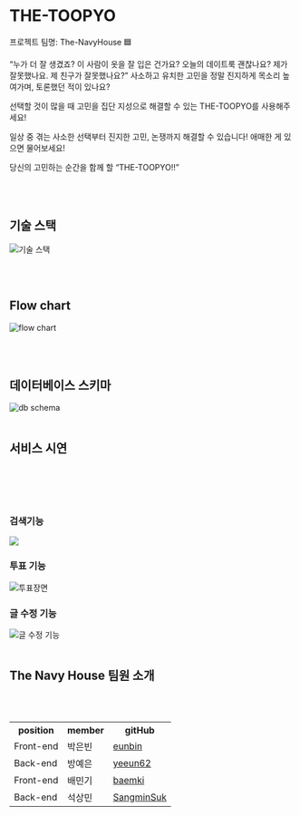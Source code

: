 # <h1>THE-TOOPYO</h1>

프로젝트 팀명: The-NavyHouse 🟦
<br>


“누가 더 잘 생겼죠? 이 사람이 옷을 잘 입은 건가요? 오늘의 데이트룩 괜찮나요? 제가 잘못했나요. 제 친구가 잘못했나요?” 사소하고 유치한 고민을 정말 진지하게 목소리 높여가며, 토론했던 적이 있나요?

선택할 것이 많을 때 고민을 집단 지성으로 해결할 수 있는 THE-TOOPYO를 사용해주세요!

일상 중 겪는 사소한 선택부터 진지한 고민, 논쟁까지 해결할 수 있습니다! 애매한 게 있으면 물어보세요!

당신의 고민하는 순간을 함께 할 “THE-TOOPYO!!”


<br><br>


<h2>기술 스택</h2>

<img src="https://cdn.discordapp.com/attachments/881710985335934979/883764431123787786/theToopyo-stack-architecture.png" alt="기술 스택">

<br><br>

<h2>Flow chart</h2>
<img src="https://camo.githubusercontent.com/ca6f6e6ce8d459547d9abe3d967938448a42cf078948e8c7bdc42f64d51c6716/68747470733a2f2f63646e2e646973636f72646170702e636f6d2f6174746163686d656e74732f3834393134333630373732313139373630382f3837393633303834303535353030333936352f312e6a7067" alt="flow chart">

<br><br>
<h2>데이터베이스 스키마</h2>
<img src="https://camo.githubusercontent.com/a0aeb2dff4fea635bc8b77e65e017db1ca46dba429e9e5ab172c87ff5e0d0527/68747470733a2f2f63646e2e646973636f72646170702e636f6d2f6174746163686d656e74732f3837373137313333363530383733393634362f3838303636353030353232343236333732302f756e6b6e6f776e2e706e67" alt="db schema">
<br><br>

<h2>서비스 시연<h2>
<br><br>
  

<h3>검색기능</h3>
<img src="https://cdn.discordapp.com/attachments/849143607721197608/883018797429182494/5e52fff6cc9eee7f.gif">
<br>
  
<h3>투표 기능</h3>
<img src="https://cdn.discordapp.com/attachments/849143607721197608/883018797575995402/4eaee3f2dbd013f5.gif" alt="투표장면">
<br>

  
  
<h3>글 수정 기능</h3>
<img src="https://cdn.discordapp.com/attachments/849143607721197608/883018791494221894/6bc8a91ead028374.gif" alt="글 수정 기능">
<br><br>

<h2> The Navy House 팀원 소개 </h2>

<br><br>
<table>
  <tr>
    <th>position</th>
    <th>member</th>
    <th>gitHub</th>
  </tr>
  <tr>
    <td>Front-end</td>
    <td>박은빈</td>
    <td><a href="https://github.com/peb4010">eunbin</a></td>
  </tr>
  <tr>
    <td>Back-end</td>
    <td>방예은</td>
    <td><a href="https://github.com/yeeun62">yeeun62</a></td>
  </tr>
  <tr>
    <td>Front-end</td>
    <td>배민기</td>
    <td><a href="https://github.com/baemki">baemki</a></td>
  </tr>
  <tr>
    <td>Back-end</td>
    <td>석상민</td>
    <td><a href="https://github.com/SangminSuk">SangminSuk</a></td>
  </tr>
</table>




